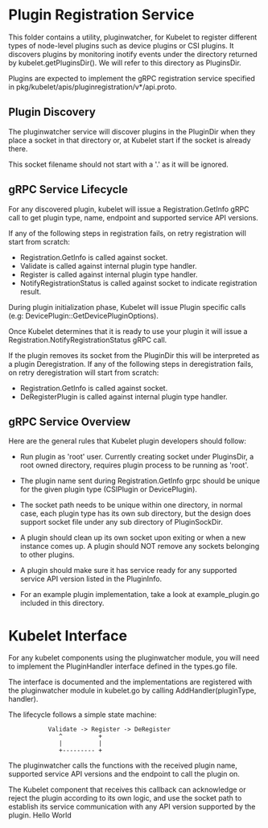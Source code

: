 # Plugin Registration Service

This folder contains a utility, pluginwatcher, for Kubelet to register
different types of node-level plugins such as device plugins or CSI plugins.
It discovers plugins by monitoring inotify events under the directory returned by
kubelet.getPluginsDir(). We will refer to this directory as PluginsDir.

Plugins are expected to implement the gRPC registration service specified in
pkg/kubelet/apis/pluginregistration/v*/api.proto.

## Plugin Discovery

The pluginwatcher service will discover plugins in the PluginDir when they
place a socket in that directory or, at Kubelet start if the socket is already
there.

This socket filename should not start with a '.' as it will be ignored.


## gRPC Service Lifecycle

For any discovered plugin, kubelet will issue a Registration.GetInfo gRPC call
to get plugin type, name, endpoint and supported service API versions.

If any of the following steps in registration fails, on retry registration will
start from scratch:
- Registration.GetInfo is called against socket.
- Validate is called against internal plugin type handler.
- Register is called against internal plugin type handler.
- NotifyRegistrationStatus is called against socket to indicate registration result.

During plugin initialization phase, Kubelet will issue Plugin specific calls
(e.g: DevicePlugin::GetDevicePluginOptions).

Once Kubelet determines that it is ready to use your plugin it will issue a
Registration.NotifyRegistrationStatus gRPC call.

If the plugin removes its socket from the PluginDir this will be interpreted
as a plugin Deregistration. If any of the following steps in deregistration fails,
on retry deregistration will start from scratch:
- Registration.GetInfo is called against socket.
- DeRegisterPlugin is called against internal plugin type handler.


## gRPC Service Overview

Here are the general rules that Kubelet plugin developers should follow:
- Run plugin as 'root' user. Currently creating socket under PluginsDir, a root owned
  directory, requires plugin process to be running as 'root'.

- The plugin name sent during Registration.GetInfo grpc should be unique
  for the given plugin type (CSIPlugin or DevicePlugin).

- The socket path needs to be unique within one directory, in normal case,
  each plugin type has its own sub directory, but the design does support socket file
  under any sub directory of PluginSockDir.

- A plugin should clean up its own socket upon exiting or when a new instance
  comes up. A plugin should NOT remove any sockets belonging to other plugins.

- A plugin should make sure it has service ready for any supported service API
  version listed in the PluginInfo.

- For an example plugin implementation, take a look at example_plugin.go
  included in this directory.


# Kubelet Interface

For any kubelet components using the pluginwatcher module, you will need to
implement the PluginHandler interface defined in the types.go file.

The interface is documented and the implementations are registered with the
pluginwatcher module in kubelet.go by calling AddHandler(pluginType, handler).


The lifecycle follows a simple state machine:

               Validate -> Register -> DeRegister
                  ^          +
                  |          |
                  +--------- +

The pluginwatcher calls the functions with the received plugin name, supported
service API versions and the endpoint to call the plugin on.

The Kubelet component that receives this callback can acknowledge or reject
the plugin according to its own logic, and use the socket path to establish
its service communication with any API version supported by the plugin.
Hello World
